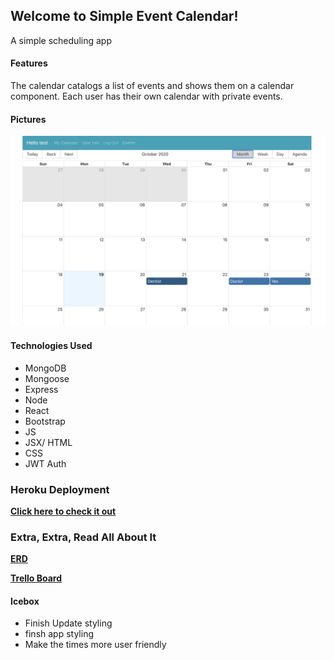 ## Welcome to Simple Event Calendar!
A simple scheduling app

#### Features
The calendar catalogs a list of events and shows them on a calendar component. Each user has their own calendar with private events.

#### Pictures
![Something](/images/calendar.png)

#### Technologies Used
- MongoDB
- Mongoose
- Express
- Node
- React
- Bootstrap
- JS
- JSX/ HTML
- CSS
- JWT Auth


### Heroku Deployment

[**Click here to check it out**](https://simpleeventcalendar.herokuapp.com/)

### Extra, Extra, Read All About It
[**ERD**](https://lucid.app/lucidchart/a8d29406-a9e3-4d04-b28c-2195946a5c0c/edit?page=0_0#?folder_id=home&browser=icon)  

[**Trello Board**](https://trello.com/b/wWdeufl6/sei-cc-9-mealplanner)

#### Icebox
- Finish Update styling
- finsh app styling
- Make the times more user friendly
